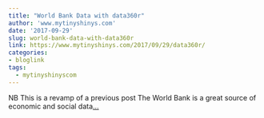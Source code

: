 ```yaml
---
title: "World Bank Data with data360r"
author: 'www.mytinyshinys.com'
date: '2017-09-29'
slug: world-bank-data-with-data360r
link: https://www.mytinyshinys.com/2017/09/29/data360r/
categories:
- bloglink
tags:
  - mytinyshinyscom
---
```


NB This is a revamp of a previous post The World Bank is a great source of economic and social data[... <i class="fas fa-external-link-alt"></i>](https://www.mytinyshinys.com/2017/09/29/data360r/)

